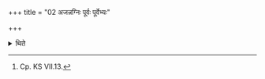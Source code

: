 +++
title = "02 अजन्नग्निः पूर्वः पूर्वेभ्यः"

+++

<details><summary>थिते</summary>

2. With ajannagniḥ purvaḥ...[^1] he (the Adhvaryu) addresses (the fire after it is) produced.  

[^1]: Cp. KS VII.13.
</details>
